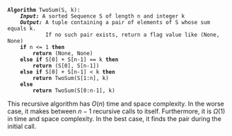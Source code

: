 <pre><code>
<b>Algorithm</b> TwoSum(S, k):
    <i><b>Input:</b></i> A sorted Sequence S of length n and integer k
    <i><b>Output:</b></i> A tuple containing a pair of elements of S whose sum equals k.
            If no such pair exists, return a flag value like (None, None)
    <b>if</b> n <= 1 <b>then</b>
        <b>return</b> (None, None)
    <b>else if</b> S[0] + S[n-1] == k <b>then</b>
        <b>return</b> (S[0], S[n-1])
    <b>else if</b> S[0] + S[n-1] < k <b>then</b>
        <b>return</b> TwoSum(S[1:n], k)
    <b>else</b>
        <b>return</b> TwoSum(S[0:n-1], k) 
</code></pre>

This recursive algorithm has $O(n)$ time and space complexity. In the worse case, it makes between
$n - 1$ recursive calls to itself. Furthermore, it is $\Omega(1)$ in time and space complexity. In the best case, it
finds the pair during the initial call.
